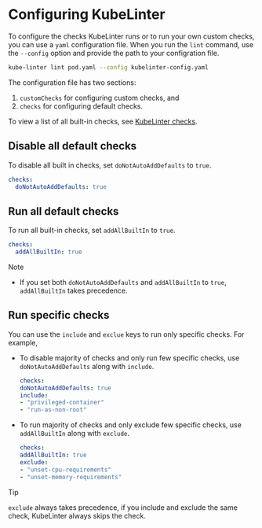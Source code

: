 # Configuring KubeLinter

To configure the checks KubeLinter runs or to run your own custom checks, you
can use a `yaml` configuration file. When you run the `lint` command, use the
`--config` option and provide the path to your configration file.

```bash
kube-linter lint pod.yaml --config kubelinter-config.yaml
```

The configuration file has two sections:

1. `customChecks` for configuring custom checks, and
2. `checks` for configuring default checks.

To view a list of all built-in checks, see [KubeLinter checks](checks.md).

## Disable all default checks

To disable all built in checks, set `doNotAutoAddDefaults` to `true`.
```yaml
checks:
  doNotAutoAddDefaults: true
```

## Run all default checks

To run all built-in checks, set `addAllBuiltIn` to `true`.
```yaml
checks:
  addAllBuiltIn: true
```

> [!NOTE] 
> 
> - If you set both `doNotAutoAddDefaults` and `addAllBuiltIn` to `true`,
>   `addAllBuiltIn` takes precedence.

## Run specific checks

You can use the `include` and `exclue` keys to run only specific checks. For
example, 
- To disable majority of checks and only run few specific checks,
  use `doNotAutoAddDefaults` along with `include`.
  ```yaml
  checks:
  doNotAutoAddDefaults: true
  include:
  - "privileged-container"
  - "run-as-non-root"
  ```
- To run majority of checks and only exclude few specific checks,
  use `addAllBuiltIn` along with `exclude`.
  ```yaml
  checks:
  addAllBuiltIn: true
  exclude:
  - "unset-cpu-requirements"
  - "unset-memory-requirements"
  ```

> [!TIP]
> `exclude` always takes precedence, if you include and exclude the same check,
> KubeLinter always skips the check.
